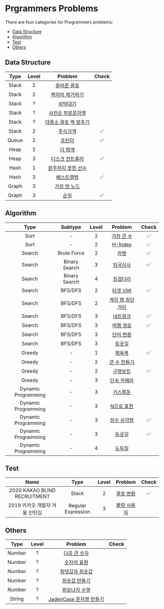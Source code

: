 Prgrammers Problems
=====================

There are four categories for Programmers problems:

- [Data Structure](#data-structure)
- [Algorithm](#algorithm)
- [Test](#test)
- [Others](#others)

## Data Structure

| Type | Level | Problem | Check |
|:-:|:-:|:-:|:-:|
| Stack | 2 | [올바른 괄호](ds/stack/right_parenthesis.ipynb) |  |
| Stack | 2 | [짝지어 제거하기](ds/stack/pair_removal.ipynb) |  |
| Stack | ? | [쇠막대기](ds/stack/iron_pipe.ipynb) |  |
| Stack | ? | [사전순 부분문자열](ds/stack/alphabetical_part_string.ipynb) |  |
| Stack | ? | [대중소 괄호 짝 맞추기](ds/stack/matching_parenthesis.ipynb) |  |
| Stack | 2 | [주식가격](ds/stack/stock_price.ipynb) | ✅ |
| Queue | 2 | [프린터](ds/queue/printer.ipynb) | ✅ |
| Heap | 2 | [더 맵게](ds/heap/more_spicy.ipynb) |  |
| Heap | 3 | [디스크 컨트롤러](ds/heap/disk_controller.ipynb) | ✅ |
| Hash | 1 | [완주하지 못한 선수](ds/hash/incomplete_player.ipynb) |  |
| Hash | 3 | [베스트앨범](ds/hash/best_album.ipynb) | ✅ |
| Graph | 3 | [가장 먼 노드](ds/graph/furthest_node.ipynb) |  |
| Graph | 3 | [순위](ds/graph/rank.ipynb) | ✅ |


## Algorithm

| Type | Subtype | Level | Problem | Check |
|:-:|:-:|:-:|:-:|:-:|
| Sort | - | 2 | [가장 큰 수](algo/sort/the_biggest_number.ipynb) | ✅ |
| Sort | - | 2 | [H-Index](algo/sort/h-index.ipynb) | ✅ |
| Search | Brute Force | 2 | [카펫](algo/search/brute_force/carpet.ipynb) | ✅ |
| Search | Binary Search | 3 | [입국심사](algo/search/binary_search/immigration.ipynb) | ✅ |
| Search | Binary Search | 4 | [징검다리](algo/search/binary_search/stepping_stone.ipynb) |  |
| Search | BFS/DFS | 2 | [타겟 넘버](algo/search/bfs_dfs/target_number.ipynb) | ✅ |
| Search | BFS/DFS | 2 | [게임 맵 최단거리](algo/search/bfs_dfs/shortest_path_in_game_map.ipynb) |  |
| Search | BFS/DFS | 3 | [네트워크](algo/search/bfs_dfs/network.ipynb) | ✅ |
| Search | BFS/DFS | 3 | [여행 경로](algo/search/bfs_dfs/travel_route.ipynb) | ✅ |
| Search | BFS/DFS | 3 | [단어 변환](algo/search/bfs_dfs/word_change.ipynb) |  |
| Search | BFS/DFS | 3 | [등굣길](algo/search/bfs_dfs/way_to_school.ipynb) |  |
| Greedy | - | 1 | [체육복](algo/greedy/gym_suit.ipynb) | ✅ |
| Greedy | - | 2 | [큰 수 만들기](algo/greedy/creating_big_number.ipynb) |  |
| Greedy | - | 2 | [구명보트](algo/greedy/lifeboat.ipynb) | ✅ |
| Greedy | - | 3 | [단속 카메라](algo/greedy/speed_camera.ipynb) |  |
| Dynamic Programming | - | 3 | [거스름돈](algo/dp/change.ipynb) |  |
| Dynamic Programming | - | 3 | [N으로 표현](algo/dp/n_representation.ipynb) |  |
| Dynamic Programming | - | 3 | [정수 삼각형](algo/dp/integer_triangle.ipynb) | ✅ |
| Dynamic Programming | - | 3 | [등굣길](algo/dp/way_to_school.ipynb) | ✅ |
| Dynamic Programming | - | 4 | [도둑질](algo/dp/theft.ipynb) |  |

## Test

| Name | Type | Level | Problem | Check |
|:-:|:-:|:-:|:-:|:-:|
| 2020 KAKAO BLIND RECRUITMENT | Stack | 2 | [괄호 변환](test/kakao_blind/2020/change_parenthesis.ipynb) | ✅ |
| 2019 카카오 개발자 겨울 인턴십 | Regular Expression | 3 | [불량 사용자](test/kakao_intern/2019/winter/bad_user.ipynb) |  |

## Others

| Type | Level | Problem | Check |
|:-:|:-:|:-:|:-:|
| Number | ? | [다음 큰 숫자](number/next_bigger_number.ipynb) |  |
| Number | ? | [숫자의 표현](number/representation_of_number.ipynb) |  |
| Number | ? | [최댓값과 최솟값](number/max_and_min.ipynb) |  |
| Number | ? | [최솟값 만들기](number/make_min_num.ipynb) |  |
| Number | ? | [피보나치 수열](number/fibonacci_number.ipynb) |  |
| String | ? | [JadenCase 문자열 만들기](others/jadencase_string.ipynb) |  |
